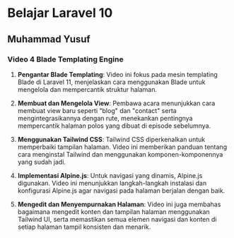 # Belajar Laravel 10 
## Muhammad Yusuf

### Video 4 Blade Templating Engine
1. **Pengantar Blade Templating**: Video ini fokus pada mesin templating Blade di Laravel 11, menjelaskan cara menggunakan Blade untuk mengelola dan mempercantik struktur halaman.

2. **Membuat dan Mengelola View**: Pembawa acara menunjukkan cara membuat view baru seperti "blog" dan "contact" serta mengintegrasikannya dengan rute, menekankan pentingnya mempercantik halaman polos yang dibuat di episode sebelumnya.

3. **Menggunakan Tailwind CSS**: Tailwind CSS diperkenalkan untuk memperbaiki tampilan halaman. Video ini memberikan panduan tentang cara menginstal Tailwind dan menggunakan komponen-komponennya yang sudah jadi.

4. **Implementasi Alpine.js**: Untuk navigasi yang dinamis, Alpine.js digunakan. Video ini menunjukkan langkah-langkah instalasi dan konfigurasi Alpine.js agar navigasi pada halaman berjalan dengan baik.

5. **Mengedit dan Menyempurnakan Halaman**: Video ini juga membahas bagaimana mengedit konten dan tampilan halaman menggunakan Tailwind UI, serta memastikan semua elemen navigasi dan konten di setiap halaman tampil konsisten dan menarik.
